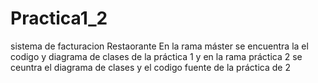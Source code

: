 # Practica1_2
sistema de facturacion Restaorante
En la rama máster se encuentra la el codigo y diagrama de clases de la práctica 1 y en la rama práctica 2 se ceuntra el diagrama de clases y el codigo fuente de la práctica de 2
